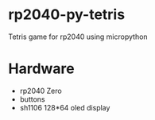 # rp2040-py-tetris
Tetris game for rp2040 using micropython

# Hardware
- rp2040 Zero
- buttons
- sh1106 128*64 oled display
